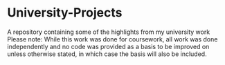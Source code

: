 # University-Projects
A repository containing some of the highlights from my university work
Please note: While this work was done for coursework, all work was done independently and no code was provided as a basis to be improved on unless otherwise stated, in which case the basis will also be included.
